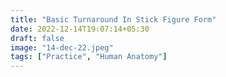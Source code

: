 ```yaml
---
title: "Basic Turnaround In Stick Figure Form"
date: 2022-12-14T19:07:14+05:30
draft: false
image: "14-dec-22.jpeg"
tags: ["Practice", "Human Anatomy"]
---
```


